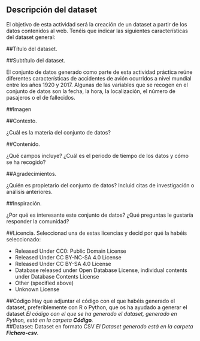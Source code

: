 ## Descripción del dataset

El objetivo de esta actividad será la creación de un dataset a partir de los datos contenidos al web. Tenéis que indicar las siguientes características del dataset general: 


##Título del dataset. 
  
##Subtítulo del dataset.
  
  
El conjunto de datos generado como parte de esta actividad práctica reúne diferentes características de accidentes de avión ocurridos a nivel mundial entre los años 1920 y 2017. Algunas de las variables que se recogen en el conjunto de datos son la fecha, la hora, la localización, el número de pasajeros o el de fallecidos.

##Imagen 

##Contexto.

¿Cuál es la materia del conjunto de datos?

##Contenido. 

¿Qué campos incluye? ¿Cuál es el periodo de tiempo de los datos y cómo se ha recogido? 
 
 
##Agradecimientos. 

¿Quién es propietario del conjunto de datos? Incluid citas de investigación o análisis anteriores. 
 
##Inspiración. 

¿Por qué es interesante este conjunto de datos? ¿Qué preguntas le gustaría responder la comunidad?

##Licencia. 
Seleccionad una de estas licencias y decid por qué la habéis seleccionado: 
  <ul>
    <li>Released Under CC0: Public Domain License</li>
    <li>Released Under CC BY-NC-SA 4.0 License</li>
    <li>Released Under CC BY-SA 4.0 License</li> 
    <li>Database released under Open Database License, individual contents under Database Contents License</li> 
    <li>Other (specified above) </li> 
    <li>Unknown License</li> 
  </ul>
 
##Código
Hay que adjuntar el código con el que habéis generado el dataset, preferiblemente con R o Python, que os ha ayudado a generar el dataset 
 <i>El código con el que se ha generado el dataset, generado en Python, está en la carpeta <b>Código</b>.</i>
 <br>
##Dataset: Dataset en formato CSV 
 <i>El Dataset generado está en la carpeta <b>Fichero-csv</b>.</i>

